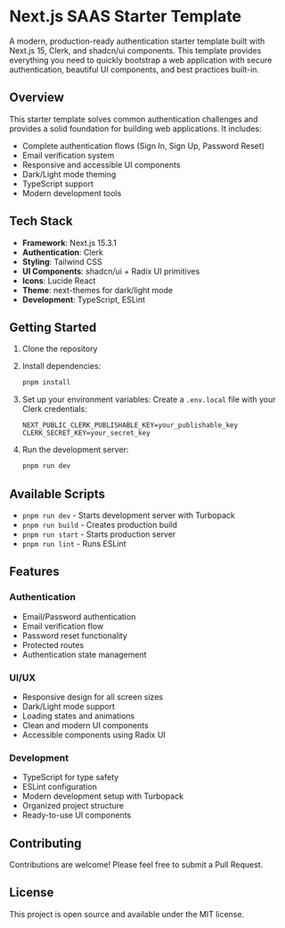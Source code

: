 # Next.js SAAS Starter Template 

A modern, production-ready authentication starter template built with Next.js 15, Clerk, and shadcn/ui components. This template provides everything you need to quickly bootstrap a web application with secure authentication, beautiful UI components, and best practices built-in.

## Overview

This starter template solves common authentication challenges and provides a solid foundation for building web applications. It includes:

- Complete authentication flows (Sign In, Sign Up, Password Reset)
- Email verification system
- Responsive and accessible UI components
- Dark/Light mode theming
- TypeScript support
- Modern development tools

## Tech Stack

- **Framework**: Next.js 15.3.1
- **Authentication**: Clerk
- **Styling**: Tailwind CSS
- **UI Components**: shadcn/ui + Radix UI primitives
- **Icons**: Lucide React
- **Theme**: next-themes for dark/light mode
- **Development**: TypeScript, ESLint

## Getting Started

1. Clone the repository
2. Install dependencies:
   ```bash
   pnpm install
   ```
3. Set up your environment variables:
   Create a `.env.local` file with your Clerk credentials:
   ```
   NEXT_PUBLIC_CLERK_PUBLISHABLE_KEY=your_publishable_key
   CLERK_SECRET_KEY=your_secret_key
   ```

4. Run the development server:
   ```bash
   pnpm run dev
   ```

## Available Scripts

- `pnpm run dev` - Starts development server with Turbopack
- `pnpm run build` - Creates production build
- `pnpm run start` - Starts production server
- `pnpm run lint` - Runs ESLint

## Features

### Authentication
- Email/Password authentication
- Email verification flow
- Password reset functionality
- Protected routes
- Authentication state management

### UI/UX
- Responsive design for all screen sizes
- Dark/Light mode support
- Loading states and animations
- Clean and modern UI components
- Accessible components using Radix UI

### Development
- TypeScript for type safety
- ESLint configuration
- Modern development setup with Turbopack
- Organized project structure
- Ready-to-use UI components

## Contributing

Contributions are welcome! Please feel free to submit a Pull Request.

## License

This project is open source and available under the MIT license.

